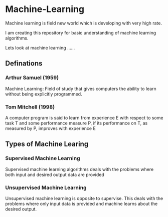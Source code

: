 # Machine-Learning

Machine learning is field new world which is developing with very high rate.

I am creating this repository for basic understanding of machine learning algorithms.

Lets look at machine learning ......

## Definations
### Arthur Samuel (1959) 
  Machine Learning: Field of study that gives computers the ability to learn without being explicitly programmed. 
    
### Tom Mitchell (1998) 
   A computer program is said to learn from experience E with respect to some task T and some performance measure P, if its                  performance on T, as measured by P, improves with experience E

## Types of Machine Learing

### Supervised Machine Learning

Supervised machine learning algorithms deals with the problems where both input and desired output data are provided

### Unsupervised Machine Learning

Unsupervised machine learning is opposite to supervise. This deals with the problems where only input data is provided and 
machine learns about the desired output.

